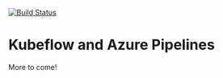[![Build Status](https://dev.azure.com/customai/DevopsForAI-AML/_apis/build/status/Microsoft.DevOpsForAI?branchName=master)](https://dev.azure.com/customai/DevopsForAI-AML/_build/latest?definitionId=1&branchName=master)

# Kubeflow and Azure Pipelines

More to come!
